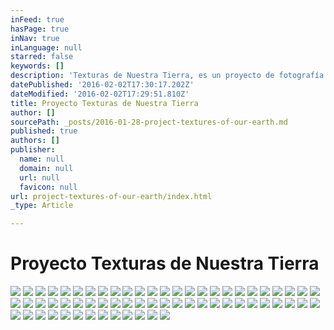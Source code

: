 ```yaml
---
inFeed: true
hasPage: true
inNav: true
inLanguage: null
starred: false
keywords: []
description: 'Texturas de Nuestra Tierra, es un proyecto de fotografía aérea artística de todo el país de México. 7 años es el tiempo que se ha tomado para realizar esta colección. '
datePublished: '2016-02-02T17:30:17.202Z'
dateModified: '2016-02-02T17:29:51.810Z'
title: Proyecto Texturas de Nuestra Tierra
author: []
sourcePath: _posts/2016-01-28-project-textures-of-our-earth.md
published: true
authors: []
publisher:
  name: null
  domain: null
  url: null
  favicon: null
url: project-textures-of-our-earth/index.html
_type: Article

---
```

# Proyecto Texturas de Nuestra Tierra
![](https://s3-us-west-2.amazonaws.com/the-grid-img/p/d11ca63a981f3fdcc73bd919b155368a9d746f34.jpg)
![](https://s3-us-west-2.amazonaws.com/the-grid-img/p/4931f12ff17c42270c00a329f0a1f27d0bdd9242.jpg)
![](https://s3-us-west-2.amazonaws.com/the-grid-img/p/2a8058d2e483c339e1e221d724a390cd2909c5ee.jpg)
![](https://s3-us-west-2.amazonaws.com/the-grid-img/p/159b1cab98792f4e789deaecd97b95bfb1d24efe.jpg)
![](https://s3-us-west-2.amazonaws.com/the-grid-img/p/095b5d245a832987ff01fe8b9dff26b7dabdac80.jpg)
![](https://s3-us-west-2.amazonaws.com/the-grid-img/p/d271a88062a2d7280d8ded861216fe119f82469a.jpg)
![](https://s3-us-west-2.amazonaws.com/the-grid-img/p/63cc9a000779d93e102815a77f3ac327f8a7ee27.jpg)
![](https://s3-us-west-2.amazonaws.com/the-grid-img/p/37af8302e9f2017fdb4e56e08ba8e62519e1c0c4.jpg)
![](https://s3-us-west-2.amazonaws.com/the-grid-img/p/e6439aab420c959eec00ec861d840e007b31f3a4.jpg)
![](https://s3-us-west-2.amazonaws.com/the-grid-img/p/e183cacdb233f787aeb09021754e777228e370d3.jpg)
![](https://s3-us-west-2.amazonaws.com/the-grid-img/p/e3ac83dc4e1b868ace9057e3726d75da4c5db14d.jpg)
![](https://s3-us-west-2.amazonaws.com/the-grid-img/p/a9e3a81729608b46256364680d7509f0cf7b97c8.jpg)
![](https://s3-us-west-2.amazonaws.com/the-grid-img/p/b78888300732abe96bff051fc328b3e0e301fb94.jpg)
![](https://s3-us-west-2.amazonaws.com/the-grid-img/p/4417952a1e66e646c503c7054540934cfc580928.jpg)
![](https://s3-us-west-2.amazonaws.com/the-grid-img/p/e0f8c15a0d2a99b91d2e9f017afa79aa02ece0d2.jpg)
![](https://s3-us-west-2.amazonaws.com/the-grid-img/p/e9b4577ed552dcb351e3f4bd86cdee0e990c70e2.jpg)
![](https://s3-us-west-2.amazonaws.com/the-grid-img/p/65ebe32f9fa0911778804a2354c1e78926bc20cb.jpg)
![](https://s3-us-west-2.amazonaws.com/the-grid-img/p/342605d898344caf9aed723e4b510ed59a69f05d.jpg)
![](https://s3-us-west-2.amazonaws.com/the-grid-img/p/84358f1c0e3bf71b83740085d024ff824a0ebbc7.jpg)
![](https://s3-us-west-2.amazonaws.com/the-grid-img/p/d700be4f13414f5ac2c1e40971f252bf82df6f42.jpg)
![](https://s3-us-west-2.amazonaws.com/the-grid-img/p/4a9f60f420f9da653f5cc68b9797104ecb016107.jpg)
![](https://s3-us-west-2.amazonaws.com/the-grid-img/p/2f1f9155099d4911a40f653cf8603d4bfe501400.jpg)
![](https://s3-us-west-2.amazonaws.com/the-grid-img/p/02f6ef4fd1858ba82f5b7d1d7f0f9f33f828b0d4.jpg)
![](https://s3-us-west-2.amazonaws.com/the-grid-img/p/ad79cfcb2d6f52c68bf526936fd3adcd3d1b7ffe.jpg)
![](https://s3-us-west-2.amazonaws.com/the-grid-img/p/ad9abb1d362fea6e2cf0049a0b50a92c1483bec3.jpg)
![](https://s3-us-west-2.amazonaws.com/the-grid-img/p/ff3a4cc8baf044fbaf13aad1b0a941c102f1129b.jpg)
![](https://s3-us-west-2.amazonaws.com/the-grid-img/p/17043b7ceaaeb8eb663d6d621438676e2f4b7bfa.jpg)
![](https://s3-us-west-2.amazonaws.com/the-grid-img/p/2f6ffb7d7fecc889d30d92ed3ab2b138cdfa198e.jpg)
![](https://s3-us-west-2.amazonaws.com/the-grid-img/p/f9e6e6649961dde7497236b518e1c6a38a8ad393.jpg)
![](https://s3-us-west-2.amazonaws.com/the-grid-img/p/976cf640f7c74363d1c3c769e314ced2de0d1148.jpg)
![](https://s3-us-west-2.amazonaws.com/the-grid-img/p/7c1ab374c9af98cedf0994b135b7c0f954f590be.jpg)
![](https://s3-us-west-2.amazonaws.com/the-grid-img/p/5550aa80144e3c236a294ab2700e3f9481a45111.jpg)
![](https://s3-us-west-2.amazonaws.com/the-grid-img/p/ffd2fbd940ede4c3b1d65b8ab1161a5865fbfd5b.jpg)
![](https://s3-us-west-2.amazonaws.com/the-grid-img/p/4b4891811770e4957b7120b86d0fb2710e944e05.jpg)
![](https://s3-us-west-2.amazonaws.com/the-grid-img/p/c88c38f56c9161ddb202422187e00787bc9179f5.jpg)
![](https://s3-us-west-2.amazonaws.com/the-grid-img/p/509f71c19d29c1672815e3a84aac0d3399161387.jpg)
![](https://s3-us-west-2.amazonaws.com/the-grid-img/p/d3994c91d9246ce47e62e53247a67d7c1985cfa3.jpg)
![](https://s3-us-west-2.amazonaws.com/the-grid-img/p/799b4f26442a1acbf93b6922924e6b97b0821f9d.jpg)
![](https://s3-us-west-2.amazonaws.com/the-grid-img/p/3f8fb1b6fd6dd1d17fbc58640af870079a055bd5.jpg)
![](https://s3-us-west-2.amazonaws.com/the-grid-img/p/18abd8ecf4d0085f8c468084dd15a2c3fce38125.jpg)
![](https://s3-us-west-2.amazonaws.com/the-grid-img/p/61d64cfb9ebc85fd4534d4ed1eb91f935b8597d4.jpg)
![](https://s3-us-west-2.amazonaws.com/the-grid-img/p/1400baeb602e08f47e22db380a87d964543134bc.jpg)
![](https://s3-us-west-2.amazonaws.com/the-grid-img/p/779e27aa892666e6bcc06433e352cb37a0f41e52.jpg)
![](https://s3-us-west-2.amazonaws.com/the-grid-img/p/46e114afff80cdba0d9592c062c824f82b31c83a.jpg)
![](https://s3-us-west-2.amazonaws.com/the-grid-img/p/098fcf415dd40bbdd89d91403ab137fc7a9eb273.jpg)
![](https://s3-us-west-2.amazonaws.com/the-grid-img/p/fd1638db58a44852162206423f97fa42c52df23a.jpg)
![](https://s3-us-west-2.amazonaws.com/the-grid-img/p/24f0191928994e68098bfb0a080b704813122ddc.jpg)
![](https://s3-us-west-2.amazonaws.com/the-grid-img/p/8187d58881aaebfd8465c6a5ce7d2e314ba589c4.jpg)
![](https://s3-us-west-2.amazonaws.com/the-grid-img/p/9790727beba1120bf664fd52b21e1eb7925dc5e9.jpg)
![](https://s3-us-west-2.amazonaws.com/the-grid-img/p/106ed616c542de7a109083b11bd3d7906efd89ee.jpg)
![](https://s3-us-west-2.amazonaws.com/the-grid-img/p/a8cd18f6f98613a0075bdbdb02f275fe47fd59a6.jpg)
![](https://s3-us-west-2.amazonaws.com/the-grid-img/p/fa66a6612e307a2b2689a4851acbf0d8da5b12ea.jpg)
![](https://s3-us-west-2.amazonaws.com/the-grid-img/p/a9642672bd80403f709a5d05fd99ea05ead0955a.jpg)
![](https://s3-us-west-2.amazonaws.com/the-grid-img/p/2171ebbfd44def9b0f7670a452fa15753eec2d45.jpg)
![](https://s3-us-west-2.amazonaws.com/the-grid-img/p/b1eee7c7e666ea4ae84e5fa0b9ceb91b02698d1e.jpg)
![](https://s3-us-west-2.amazonaws.com/the-grid-img/p/429001e16c19534ee7d67c779735a568c9b86f78.jpg)
![](https://s3-us-west-2.amazonaws.com/the-grid-img/p/7f2636617395a3476010cd3166d523b64397e1b9.jpg)
![](https://s3-us-west-2.amazonaws.com/the-grid-img/p/e92596f628043096f912de7534a526b62716ac96.jpg)
![](https://s3-us-west-2.amazonaws.com/the-grid-img/p/93f05cc7ea5173449d23e743d67c64bdd40fedc9.jpg)
![](https://s3-us-west-2.amazonaws.com/the-grid-img/p/92ece77fc46ac35068eaf0bd8e7a03c1265ea325.jpg)
![](https://s3-us-west-2.amazonaws.com/the-grid-img/p/8cca37ee8d4bcd3cbc538da08cd2fd06bfda0547.jpg)
![](https://s3-us-west-2.amazonaws.com/the-grid-img/p/88bcecfe9dbdebe87ebebbd9f0b8f09dd2861831.jpg)
![](https://s3-us-west-2.amazonaws.com/the-grid-img/p/03135f35ae04be637685b4e17bdfce244f84f87f.jpg)